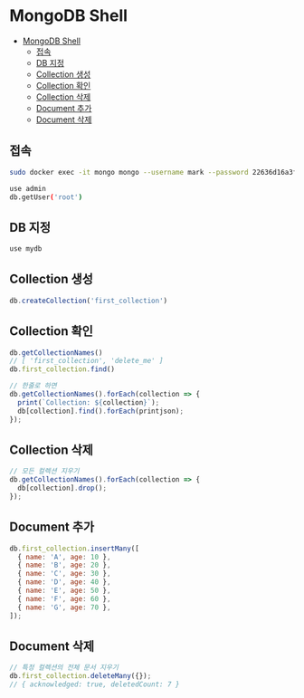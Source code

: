 # MongoDB Shell

- [MongoDB Shell](#mongodb-shell)
  - [접속](#접속)
  - [DB 지정](#db-지정)
  - [Collection 생성](#collection-생성)
  - [Collection 확인](#collection-확인)
  - [Collection 삭제](#collection-삭제)
  - [Document 추가](#document-추가)
  - [Document 삭제](#document-삭제)

## 접속

```sh
sudo docker exec -it mongo mongo --username mark --password 22636d16a3f0db19e9 --authenticationDatabase admin
```

```sh
use admin
db.getUser('root')
```

## DB 지정

```sh
use mydb
```

## Collection 생성

```javascript
db.createCollection('first_collection')
```

## Collection 확인

```javascript
db.getCollectionNames()
// [ 'first_collection', 'delete_me' ]
db.first_collection.find()
```

```javascript
// 한줄로 하면
db.getCollectionNames().forEach(collection => {
  print(`Collection: ${collection}`);
  db[collection].find().forEach(printjson);
});
```

## Collection 삭제

```javascript
// 모든 컬렉션 지우기
db.getCollectionNames().forEach(collection => {
  db[collection].drop();
});
```

## Document 추가

```javascript
db.first_collection.insertMany([
  { name: 'A', age: 10 },
  { name: 'B', age: 20 },
  { name: 'C', age: 30 },
  { name: 'D', age: 40 },
  { name: 'E', age: 50 },
  { name: 'F', age: 60 },
  { name: 'G', age: 70 },
]);
```

## Document 삭제

```javascript
// 특정 컬렉션의 전체 문서 지우기
db.first_collection.deleteMany({});
// { acknowledged: true, deletedCount: 7 }
```
